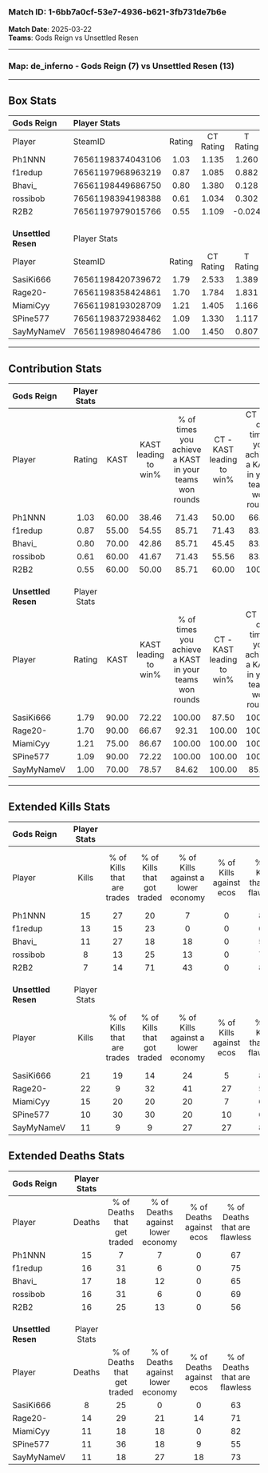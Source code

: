 ### Match ID: 1-6bb7a0cf-53e7-4936-b621-3fb731de7b6e  
**Match Date**: 2025-03-22  
**Teams**: Gods Reign vs Unsettled Resen  

---  

### **Map**: de_inferno - Gods Reign (7) vs Unsettled Resen (13)  
---  

## Box Stats  

| **Gods Reign**      | Player Stats      |        |           |          |       |       |       |         |        |      |     |
| :- | :- | :-: | :-: | :-: | :-: | :-: | :-: | :-: | :-: | :-: | :-: |
| Player              | SteamID           | Rating | CT Rating | T Rating | KAST  |  ADR  | Kills | Assists | Deaths | K/D  | HS% |
| Ph1NNN              | 76561198374043106 |  1.03  |   1.135   |  1.260   | 60.00 | 84.7  |  15   |    3    |   15   | 1.00 | 66  |
| f1redup             | 76561197968963219 |  0.87  |   1.085   |  0.882   | 55.00 | 78.8  |  13   |    4    |   16   | 0.81 | 38  |
| Bhavi_              | 76561198449686750 |  0.80  |   1.380   |  0.128   | 70.00 | 52.7  |  11   |    7    |   17   | 0.65 | 63  |
| rossibob            | 76561198394198388 |  0.61  |   1.034   |  0.302   | 60.00 | 54.1  |   8   |    3    |   16   | 0.50 | 62  |
| R2B2                | 76561197979015766 |  0.55  |   1.109   |  -0.024  | 60.00 | 48.0  |   7   |    4    |   16   | 0.44 | 57  |
|                     |                   |        |           |          |       |       |       |         |        |      |     |
|                     |                   |        |           |          |       |       |       |         |        |      |     |
|                     |                   |        |           |          |       |       |       |         |        |      |     |
| **Unsettled Resen** | Player Stats      |        |           |          |       |       |       |         |        |      |     |
| Player              | SteamID           | Rating | CT Rating | T Rating | KAST  |  ADR  | Kills | Assists | Deaths | K/D  | HS% |
| SasiKi666           | 76561198420739672 |  1.79  |   2.533   |  1.389   | 90.00 | 111.1 |  21   |    5    |   8    | 2.63 | 57  |
| Rage20-             | 76561198358424861 |  1.70  |   1.784   |  1.831   | 90.00 | 118.4 |  22   |    6    |   14   | 1.57 | 59  |
| MiamiCyy            | 76561198193028709 |  1.21  |   1.405   |  1.166   | 75.00 | 75.8  |  15   |    0    |   11   | 1.36 | 60  |
| SPine577            | 76561198372938462 |  1.09  |   1.330   |  1.117   | 90.00 | 58.9  |  10   |    8    |   11   | 0.91 | 50  |
| SayMyNameV          | 76561198980464786 |  1.00  |   1.450   |  0.807   | 70.00 | 66.8  |  11   |    7    |   11   | 1.00 | 72  |
---  

## Contribution Stats  

| **Gods Reign**      | Player Stats |       |                      |                                                        |                           |                                                             |                          |                                                            |
| :- | :-: | :-: | :-: | :-: | :-: | :-: | :-: | :-: |
| Player              |    Rating    | KAST  | KAST leading to win% | % of times you achieve a KAST in your teams won rounds | CT - KAST leading to win% | CT - % of times you achieve a KAST in your teams won rounds | T - KAST leading to win% | T - % of times you achieve a KAST in your teams won rounds |
| Ph1NNN              |     1.03     | 60.00 |        38.46         |                         71.43                          |           50.00           |                            66.67                            |          20.00           |                           100.00                           |
| f1redup             |     0.87     | 55.00 |        54.55         |                         85.71                          |           71.43           |                            83.33                            |          25.00           |                           100.00                           |
| Bhavi_              |     0.80     | 70.00 |        42.86         |                         85.71                          |           45.45           |                            83.33                            |          33.33           |                           100.00                           |
| rossibob            |     0.61     | 60.00 |        41.67         |                         71.43                          |           55.56           |                            83.33                            |           0.00           |                            0.00                            |
| R2B2                |     0.55     | 60.00 |        50.00         |                         85.71                          |           60.00           |                           100.00                            |           0.00           |                            0.00                            |
|                     |              |       |                      |                                                        |                           |                                                             |                          |                                                            |
|                     |              |       |                      |                                                        |                           |                                                             |                          |                                                            |
|                     |              |       |                      |                                                        |                           |                                                             |                          |                                                            |
| **Unsettled Resen** | Player Stats |       |                      |                                                        |                           |                                                             |                          |                                                            |
| Player              |    Rating    | KAST  | KAST leading to win% | % of times you achieve a KAST in your teams won rounds | CT - KAST leading to win% | CT - % of times you achieve a KAST in your teams won rounds | T - KAST leading to win% | T - % of times you achieve a KAST in your teams won rounds |
| SasiKi666           |     1.79     | 90.00 |        72.22         |                         100.00                         |           87.50           |                           100.00                            |          60.00           |                           100.00                           |
| Rage20-             |     1.70     | 90.00 |        66.67         |                         92.31                          |          100.00           |                           100.00                            |          45.45           |                           83.33                            |
| MiamiCyy            |     1.21     | 75.00 |        86.67         |                         100.00                         |          100.00           |                           100.00                            |          75.00           |                           100.00                           |
| SPine577            |     1.09     | 90.00 |        72.22         |                         100.00                         |          100.00           |                           100.00                            |          54.55           |                           100.00                           |
| SayMyNameV          |     1.00     | 70.00 |        78.57         |                         84.62                          |          100.00           |                            85.71                            |          62.50           |                           83.33                            |
---  

## Extended Kills Stats  

| **Gods Reign**      | Player Stats |                            |                            |                                    |                         |                              |                                 |                                       |                    |           |
| :- | :-: | :-: | :-: | :-: | :-: | :-: | :-: | :-: | :-: | :-: |
| Player              |    Kills     | % of Kills that are trades | % of Kills that got traded | % of Kills against a lower economy | % of Kills against ecos | % of Kills that are flawless | % of Kills that are close duels | % of Kills that are assisted by flash | Pistol Round Kills | AWP Kills |
| Ph1NNN              |      15      |             27             |             20             |                 7                  |            0            |              87              |                0                |                   0                   |         0          |     1     |
| f1redup             |      13      |             15             |             23             |                 0                  |            0            |              62              |                0                |                   0                   |         5          |     1     |
| Bhavi_              |      11      |             27             |             18             |                 18                 |            0            |              55              |                0                |                   0                   |         0          |     1     |
| rossibob            |      8       |             13             |             25             |                 13                 |            0            |              75              |               25                |                   0                   |         0          |     0     |
| R2B2                |      7       |             14             |             71             |                 43                 |            0            |              86              |                0                |                  14                   |         0          |     0     |
|                     |              |                            |                            |                                    |                         |                              |                                 |                                       |                    |           |
|                     |              |                            |                            |                                    |                         |                              |                                 |                                       |                    |           |
|                     |              |                            |                            |                                    |                         |                              |                                 |                                       |                    |           |
| **Unsettled Resen** | Player Stats |                            |                            |                                    |                         |                              |                                 |                                       |                    |           |
| Player              |    Kills     | % of Kills that are trades | % of Kills that got traded | % of Kills against a lower economy | % of Kills against ecos | % of Kills that are flawless | % of Kills that are close duels | % of Kills that are assisted by flash | Pistol Round Kills | AWP Kills |
| SasiKi666           |      21      |             19             |             14             |                 24                 |            5            |              81              |                5                |                  24                   |         0          |     2     |
| Rage20-             |      22      |             9              |             32             |                 41                 |           27            |              50              |                0                |                  14                   |         0          |     3     |
| MiamiCyy            |      15      |             20             |             20             |                 20                 |            7            |              60              |               20                |                   0                   |         0          |     2     |
| SPine577            |      10      |             30             |             30             |                 20                 |           10            |              60              |                0                |                  10                   |         0          |     1     |
| SayMyNameV          |      11      |             9              |             9              |                 27                 |           27            |              82              |                0                |                   9                   |         3          |     1     |
## Extended Deaths Stats  

| **Gods Reign**      | Player Stats |                             |                                   |                          |                               |                            |                           |               |
| :- | :-: | :-: | :-: | :-: | :-: | :-: | :-: | :-: |
| Player              |    Deaths    | % of Deaths that get traded | % of Deaths against lower economy | % of Deaths against ecos | % of Deaths that are flawless | % of Deaths that are close | % of Deaths while blinded | Deaths to AWP |
| Ph1NNN              |      15      |              7              |                 7                 |            0             |              67               |             0              |             0             |       1       |
| f1redup             |      16      |             31              |                 6                 |            0             |              75               |             6              |            19             |       1       |
| Bhavi_              |      17      |             18              |                12                 |            0             |              65               |             0              |            18             |       0       |
| rossibob            |      16      |             31              |                 6                 |            0             |              69               |             6              |            13             |       0       |
| R2B2                |      16      |             25              |                13                 |            0             |              56               |             13             |            13             |       1       |
|                     |              |                             |                                   |                          |                               |                            |                           |               |
|                     |              |                             |                                   |                          |                               |                            |                           |               |
|                     |              |                             |                                   |                          |                               |                            |                           |               |
| **Unsettled Resen** | Player Stats |                             |                                   |                          |                               |                            |                           |               |
| Player              |    Deaths    | % of Deaths that get traded | % of Deaths against lower economy | % of Deaths against ecos | % of Deaths that are flawless | % of Deaths that are close | % of Deaths while blinded | Deaths to AWP |
| SasiKi666           |      8       |             25              |                 0                 |            0             |              63               |             13             |             0             |       1       |
| Rage20-             |      14      |             29              |                21                 |            14            |              71               |             0              |             0             |       0       |
| MiamiCyy            |      11      |             18              |                18                 |            0             |              82               |             0              |             0             |       1       |
| SPine577            |      11      |             36              |                18                 |            9             |              55               |             0              |             9             |       1       |
| SayMyNameV          |      11      |             18              |                27                 |            18            |              73               |             9              |             0             |       2       |
